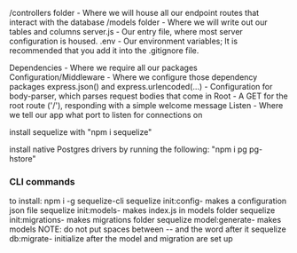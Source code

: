 /controllers folder - Where we will house all our endpoint routes that interact with the database
/models folder - Where we will write out our tables and columns
server.js - Our entry file, where most server configuration is housed.
.env - Our environment variables; It is recommended that you add it into the .gitignore file.

Dependencies - Where we require all our packages
Configuration/Middleware - Where we configure those dependency packages
express.json() and express.urlencoded(...) - Configuration for body-parser, which parses request bodies that come in
Root - A GET for the root route ('/'), responding with a simple welcome message
Listen - Where we tell our app what port to listen for connections on

install sequelize with
"npm i sequelize"

install native Postgres drivers by running the following:
"npm i pg pg-hstore"

### CLI commands
to install: npm i -g sequelize-cli
sequelize init:config- makes a configuration json file
sequelize init:models- makes index.js in models folder
sequelize init:migrations- makes migrations folder
sequelize model:generate- makes models
    NOTE: do not put spaces between -- and the word after it
sequelize db:migrate- initialize after the model and migration are set up